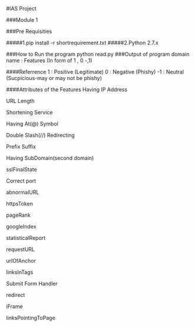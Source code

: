

#IAS Project

###Module 1

###Pre Requisities

#####1.pip install -r shortrequirement.txt #####2.Python 2.7.x

###How to Run the program python read.py ###Output of program domain name : Features (In form of 1 , 0 -,1)

####Referrence 1 : Positive (Legitimate) 0 : Negative (Phishy) -1 : Neutral (Sucpicious-may or may not be phishy)

####Attributes of the Features Having IP Address

URL Length

Shortening Service

Having At(@) Symbol

Double Slash(//) Redirecting

Prefix Suffix

Having SubDomain(second domain)

sslFinalState

Correct port

abnormalURL

httpsToken

pageRank

googleIndex

statisticalReport

requestURL

urlOfAnchor

linksInTags

Submit Form Handler

redirect

iFrame

linksPointingToPage
